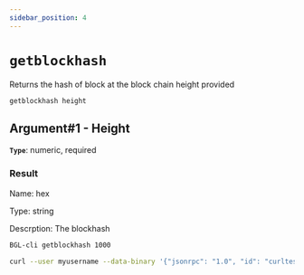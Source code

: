 ```yaml
---
sidebar_position: 4
---
```


# `getblockhash`
Returns the hash of block at the block chain height provided

`getblockhash height`

## Argument#1 - Height

**`Type`**: numeric, required

### Result
Name: hex

Type: string

Descrption: The blockhash

```sh
BGL-cli getblockhash 1000
```

```sh
curl --user myusername --data-binary '{"jsonrpc": "1.0", "id": "curltest", "method": "getblockhash", "params": [1000]}' -H 'content-type: text/plain;' http://127.0.0.1:8334/
```